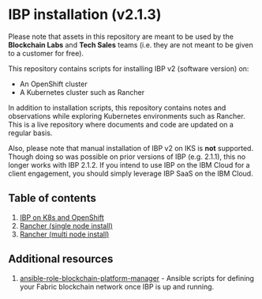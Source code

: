 # IBP installation (v2.1.3)

Please note that assets in this repository are meant to be used by the **Blockchain Labs** and **Tech Sales** teams (i.e. they are not meant to be given to a customer for free).

This repository contains scripts for installing IBP v2 (software version) on:

* An OpenShift cluster
* A Kubernetes cluster such as Rancher

In addition to installation scripts, this repository contains notes and observations while exploring Kubernetes environments such as Rancher. This is a live repository where documents and code are updated on a regular basis.

Also, please note that manual installation of IBP v2 on IKS is **not** supported. Though doing so was possible on prior versions of IBP (e.g. 2.1.1), this no longer works with IBP 2.1.2. If you intend to use IBP on the IBM Cloud for a client engagement, you should simply leverage IBP SaaS on the IBM Cloud.

## Table of contents

1. [IBP on K8s and OpenShift](scripts/README.md)
1. [Rancher (single node install)](rancher/single-node-install/README.md)
1. [Rancher (multi node install)](rancher/multi-node-install/README.md)

## Additional resources

1. [ansible-role-blockchain-platform-manager](https://github.com/IBM-Blockchain/ansible-role-blockchain-platform-manager) - Ansible scripts for defining your Fabric blockchain network once IBP is up and running.
